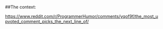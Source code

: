 ##The context:

https://www.reddit.com/r/ProgrammerHumor/comments/yqof9f/the_most_upvoted_comment_picks_the_next_line_of/

